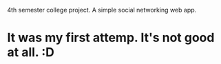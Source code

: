 4th semester college project. A simple social networking web app.

# It was my first attemp. It's not good at all. :D 

